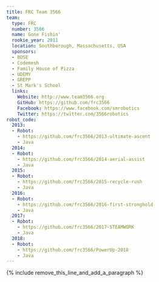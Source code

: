 ```yaml
---
title: FRC Team 3566
team:
  type: FRC
  number: 3566
  name: Gone Fishin'
  rookie_year: 2011
  location: Southborough, Massachusetts, USA
  sponsors:
  - BOSE
  - Codemesh
  - Family House of Pizza
  - UDEMY
  - GREPP
  - St Mark's School
  links:
    Website: http://www.team3566.org
    GitHub: https://github.com/frc3566
    Facebook: https://www.facebook.com/smrobotics
    Twitter: https://twitter.com/3566robotics
robot_code:
  2013:
  - Robot:
    - https://github.com/frc3566/2013-ultimate-ascent
    - Java
  2014:
  - Robot:
    - https://github.com/frc3566/2014-aerial-assist
    - Java
  2015:
  - Robot:
    - https://github.com/frc3566/2015-recycle-rush
    - Java
  2016:
  - Robot:
    - https://github.com/frc3566/2016-first-stronghold
    - Java
  2017:
  - Robot:
    - https://github.com/frc3566/2017-STEAMWORK
    - Java
  2018:
  - Robot:
    - https://github.com/frc3566/PowerUp-2018
    - Java
---
```


{% include remove_this_line_and_add_a_paragraph %}